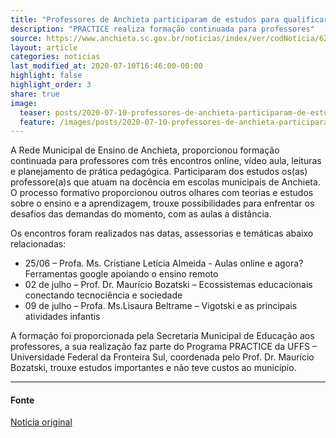 ```yaml
---
title: "Professores de Anchieta participaram de estudos para qualificar a atuação"
description: "PRACTICE realiza formação continuada para professores"
source: https://www.anchieta.sc.gov.br/noticias/index/ver/codNoticia/625796/codMapaItem/8589
layout: article
categories: noticias
last_modified_at: 2020-07-10T16:46:00-00:00
highlight: false
highlight_order: 3
share: true
image:
  teaser: posts/2020-07-10-professores-de-anchieta-participaram-de-estudos-para-qualificar-a-atuacao.jpg
  feature: /images/posts/2020-07-10-professores-de-anchieta-participaram-de-estudos-para-qualificar-a-atuacao.jpg
---
```


A Rede Municipal de Ensino de Anchieta, proporcionou formação continuada para professores com três encontros online, vídeo aula, leituras e planejamento de prática pedagógica. Participaram dos estudos os(as) professore(a)s que atuam na docência em escolas municipais de Anchieta. O processo formativo proporcionou outros olhares com teorias e estudos sobre o ensino e a aprendizagem, trouxe possibilidades para enfrentar os desafios das demandas do momento, com as aulas a distância.

Os encontros foram realizados nas datas, assessorias e temáticas abaixo relacionadas:

  - 25/06 – Profa. Ms. Cristiane Letícia Almeida -  Aulas online e agora? Ferramentas google apoiando o ensino remoto
  - 02 de julho – Prof. Dr. Maurício Bozatski – Ecossistemas educacionais conectando tecnociência e sociedade
  - 09 de julho – Profa. Ms.Lisaura Beltrame – Vigotski e as principais atividades infantis

A formação foi proporcionada pela Secretaria Municipal de Educação aos professores, a sua realização faz parte do Programa PRACTICE da UFFS – Universidade Federal da Fronteira Sul, coordenada pelo Prof. Dr. Maurício Bozatski, trouxe estudos importantes e não teve custos ao município.

---
#### Fonte
[Notícia original]({{page.source}})